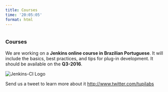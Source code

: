 ```yaml
---
title: Courses
time: '20:05:05'
format: html
---
```


<div class="ui basic segment" id="site-content">
    <div class="ui stackable grid container">
        <div class="row">
            <div class="sixteen wide column">
                <h3 class="ui header">Courses</h3>
                <p>We are working on a <strong>Jenkins online course in Brazilian Portuguese</strong>. It will include the basics, best practices, and tips for plug-in development. It should be available on the <strong>Q3-2016</strong>.</p>
                <div class='ui segment basic'>
                    <img class="ui small rounded bordered image" src="{{ site.root }}logos/jenkins.jpg" alt="Jenkins-CI Logo" title="Jenkins-CI">
                </div>
                <p>Send us a tweet to learn more about it <a href="http://www.twitter.com/tupilabs">http://www.twitter.com/tupilabs</a></p>
            </div>
        </div>
    </div>
</div>